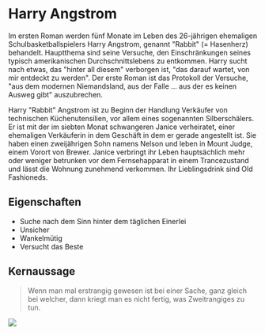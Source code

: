 # Harry Angstrom
Im ersten Roman werden fünf Monate im Leben des 26-jährigen ehemaligen Schulbasketballspielers
Harry Angstrom, genannt "Rabbit" (= Hasenherz) behandelt. Hauptthema sind seine Versuche, den
Einschränkungen seines typisch amerikanischen Durchschnittslebens zu entkommen. Harry sucht nach
etwas, das "hinter all diesem" verborgen ist, "das darauf wartet, von mir entdeckt zu werden".
Der erste Roman ist das Protokoll der Versuche, "aus dem modernen Niemandsland, aus der Falle …
aus der es keinen Ausweg gibt" auszubrechen.

Harry "Rabbit" Angstrom ist zu Beginn der Handlung Verkäufer von technischen Küchenutensilien,
vor allem eines sogenannten Silberschälers. Er ist mit der im siebten Monat schwangeren Janice
verheiratet, einer ehemaligen Verkäuferin in dem Geschäft in dem er gerade angestellt ist. Sie
haben einen zweijährigen Sohn namens Nelson und leben in Mount Judge, einem Vorort von Brewer.
Janice verbringt ihr Leben hauptsächlich mehr oder weniger betrunken vor dem Fernsehapparat in
einem Trancezustand und lässt die Wohnung zunehmend verkommen. Ihr Lieblingsdrink sind Old Fashioneds.

## Eigenschaften
* Suche nach dem Sinn hinter dem täglichen Einerlei
* Unsicher
* Wankelmütig
* Versucht das Beste

## Kernaussage
> Wenn man mal erstrangig gewesen ist bei einer Sache, ganz gleich bei welcher,
> dann kriegt man es nicht fertig, was Zweitrangiges zu tun.

<img src="https://images.gr-assets.com/questions/1266174271p7/75444.jpg"/>

